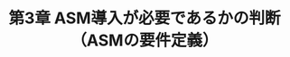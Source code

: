 ---
title: "第3章 ASM導入が必要であるかの判断（ASMの要件定義）"
description: "ASM導入検討を進めるためのガイダンス（基礎編）"
weight: 3
# bookFlatSection: false
# bookToc: true
# bookHidden: false
# bookCollapseSection: false
# bookComments: false
# bookSearchExclude: false
---